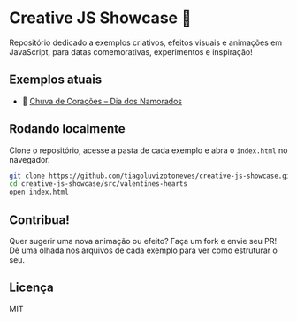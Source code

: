 # Creative JS Showcase 🎉

Repositório dedicado a exemplos criativos, efeitos visuais e animações em JavaScript, para datas comemorativas, experimentos e inspiração!

## Exemplos atuais

- 💖 [Chuva de Corações – Dia dos Namorados](src/valentines-hearts/index.html)

## Rodando localmente

Clone o repositório, acesse a pasta de cada exemplo e abra o `index.html` no navegador.

```bash
git clone https://github.com/tiagoluvizotoneves/creative-js-showcase.git
cd creative-js-showcase/src/valentines-hearts
open index.html
```

## Contribua!

Quer sugerir uma nova animação ou efeito? Faça um fork e envie seu PR!  
Dê uma olhada nos arquivos de cada exemplo para ver como estruturar o seu.

## Licença

MIT